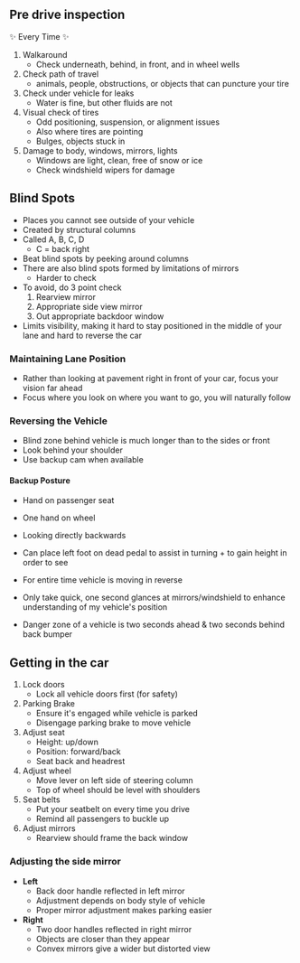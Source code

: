 
## Pre drive inspection

✨ Every Time ✨

1. Walkaround
	- Check underneath, behind, in front, and in wheel wells
2. Check path of travel 
	- animals, people, obstructions, or objects that can puncture your tire
3. Check under vehicle for leaks
	- Water is fine, but other fluids are not
4. Visual check of tires
	- Odd positioning, suspension, or alignment issues
	- Also where tires are pointing
	- Bulges, objects stuck in 
5. Damage to body, windows, mirrors, lights
	- Windows are light, clean, free of snow or ice
	- Check windshield wipers for damage

## Blind Spots
- Places you cannot see outside of your vehicle
- Created by structural columns
- Called A, B, C, D 
	- C = back right
- Beat blind spots by peeking around columns
- There are also blind spots formed by limitations of mirrors
	- Harder to check
- To avoid, do 3 point check
	1. Rearview mirror
	2. Appropriate side view mirror
	3. Out appropriate backdoor window
- Limits visibility, making it hard to stay positioned in the middle of your lane and hard to reverse the car
### Maintaining Lane Position 
- Rather than looking at pavement right in front of your car, focus your vision far ahead
- Focus where you look on where you want to go, you will naturally follow

### Reversing the Vehicle
- Blind zone behind vehicle is much longer than to the sides or front
- Look behind your shoulder
- Use backup cam when available
#### Backup Posture
- Hand on passenger seat
- One hand on wheel
- Looking directly backwards
- Can place left foot on dead pedal to assist in turning + to gain height in order to see
- For entire time vehicle is moving in reverse
- Only take quick, one second glances at mirrors/windshield to enhance understanding of my vehicle's position

- Danger zone of a vehicle is two seconds ahead & two seconds behind back bumper
## Getting in the car
1. Lock doors
	- Lock all vehicle doors first (for safety)
2. Parking Brake
	- Ensure it's engaged while vehicle is parked
	- Disengage parking brake to move vehicle
3. Adjust seat
	- Height: up/down
	- Position: forward/back
	- Seat back and headrest
4. Adjust wheel
	- Move lever on left side of steering column
	- Top of wheel should be level with shoulders
5. Seat belts
	- Put your seatbelt on every time you drive
	- Remind all passengers to buckle up
6. Adjust mirrors
	- Rearview should frame the back window
### Adjusting the side mirror
- **Left**
	- Back door handle reflected in left mirror
	- Adjustment depends on body style of vehicle
	- Proper mirror adjustment makes parking easier
- **Right**
	- Two door handles reflected in right mirror
	- Objects are closer than they appear
	- Convex mirrors give a wider but distorted view